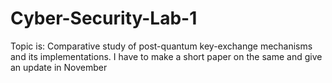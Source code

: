 # Cyber-Security-Lab-1
Topic is: Comparative study of post-quantum key-exchange mechanisms and its implementations. I have to make a short paper on the same and give an update in November
